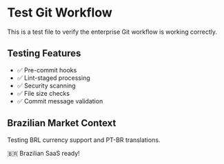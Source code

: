# Test Git Workflow

This is a test file to verify the enterprise Git workflow is working correctly.

## Testing Features

- ✅ Pre-commit hooks
- ✅ Lint-staged processing
- ✅ Security scanning
- ✅ File size checks
- ✅ Commit message validation

## Brazilian Market Context

Testing BRL currency support and PT-BR translations.

🇧🇷 Brazilian SaaS ready!
